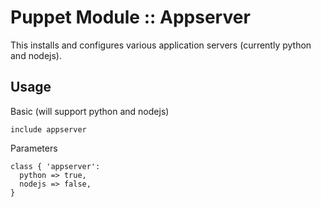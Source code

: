 # Puppet Module :: Appserver

This installs and configures various application servers (currently python and nodejs).

## Usage

Basic (will support python and nodejs)

`include appserver`

Parameters

```
class { 'appserver':
  python => true,
  nodejs => false,
} 
```